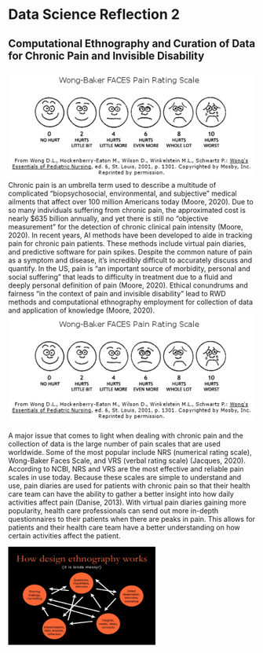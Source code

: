 # Data Science Reflection 2
## Computational Ethnography and Curation of Data for Chronic Pain and Invisible Disability
<img align = left src = "wong_baker_faces-56a6e17b5f9b58b7d0e53979.gif">
Chronic pain is an umbrella term used to describe a multitude of complicated “biopsychosocial, environmental, and subjective” medical ailments that affect over 100 million Americans today (Moore, 2020). Due to so many individuals suffering from chronic pain, the approximated cost is nearly $635 billion annually, and yet there is still no “objective measurement” for the detection of chronic clinical pain intensity (Moore, 2020). In recent years, AI methods have been developed to aide in tracking pain for chronic pain patients. These methods include virtual pain diaries, and predictive software for pain spikes. Despite the common nature of pain as a symptom and disease, it’s incredibly difficult to accurately discuss and quantify. In the US, pain is “an important source of morbidity, personal and social suffering” that leads to difficulty in treatment due to a fluid and deeply personal definition of pain (Moore, 2020). Ethical conundrums and fairness “in the context of pain and invisible disability” lead to RWD methods and computational ethnography employment for collection of data and application of knowledge (Moore, 2020). 

<img align = center src = "wong_baker_faces-56a6e17b5f9b58b7d0e53979.gif">

A major issue that comes to light when dealing with chronic pain and the collection of data is the large number of pain scales that are used worldwide. Some of the most popular include NRS (numerical rating scale), Wong-Baker Faces Scale, and VRS (verbal rating scale) (Jacques, 2020). According to NCBI, NRS and VRS are the most effective and reliable pain scales in use today. Because these scales are simple to understand and use, pain diaries are used for patients with chronic pain so that their health care team can have the ability to gather a better insight into how daily activities affect pain (Danise, 2013). With virtual pain diaries gaining more popularity, health care professionals can send out more in-depth questionnaires to their patients when there are peaks in pain. This allows for patients and their health care team have a better understanding on how certain activities affect the patient. 

<img align = center src = "dethno.jpg" width = "300"  height = "200" />
